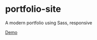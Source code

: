 # portfolio-site
A modern portfolio using Sass, responsive

[Demo](https://sapuit.github.io/portfolio-site/index.html)